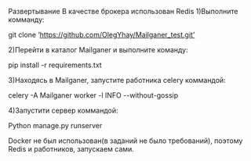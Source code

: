 Развертывание 
В качестве брокера использован Redis
1)Выполните комманду:

git clone ‘https://github.com/OlegYhay/Mailganer_test.git’

2)Перейти в каталог Mailganer и выполните команду:

pip install -r requirements.txt

3)Находясь в Mailganer, запустите работника celery коммандой:

celery -A Mailganer worker -l INFO --without-gossip

4)Запустити сервер коммандой:

Python manage.py runserver

Docker не был использован(в заданий не было требований), поэтому Redis и работников, запускаем сами.
